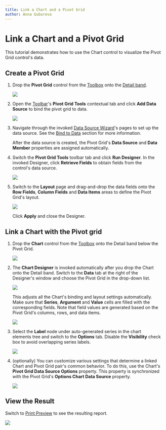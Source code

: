 ```yaml
---
title: Link a Chart and a Pivot Grid
author: Anna Gubareva
---
```

# Link a Chart and a Pivot Grid

This tutorial demonstrates how to use the Chart control to visualize the Pivot Grid control's data.

## Create a Pivot Grid

1. Drop the **Pivot Grid** control from the [Toolbox](../../report-designer-tools/toolbox.md) onto the [Detail band](../../introduction-to-banded-reports.md).

    ![](../../../../../images/eurd-win-add-pivot-grid-to-report.png)

2. Open the [Toolbar](../../report-designer-tools/toolbar.md)'s **Pivot Grid Tools** contextual tab and click **Add Data Source** to bind the pivot grid to data.

    ![](../../../../../images/eurd-win-pivot-grid-toolbar-add-data-source.png)

3. Navigate through the invoked [Data Source Wizard](../../report-designer-tools/data-source-wizard.md)'s pages to set up the data source. See the [Bind to Data](../../bind-to-data.md) section for more information.

    After the data source is created, the Pivot Grid's **Data Source** and **Data Member** properties are assigned automatically.

4.  Switch the **Pivot Grid Tools** toolbar tab and click **Run Designer**. In the invoked Designer, click **Retrieve Fields**  to obtain fields from the control's data source.

    ![](../../../../../images/eurd-win-pivot-grid-designer-retrieve-fields.png)

5. Switch to the **Layout** page and drag-and-drop the data fields onto the **Row Fields**, **Column Fields** and **Data Items** areas to define the Pivot Grid's layout.

    ![](../../../../../images/eurd-win-pivot-grid-designer-layout.png)

    Click **Apply** and close the Designer.

## Link a Chart with the Pivot grid

1.  Drop the **Chart** control from the [Toolbox](../../report-designer-tools/toolbox.md) onto the Detail band below the Pivot Grid.

    ![](../../../../../images/eurd-win-add-chart-to-link-with-pivot-grid.png)

2. The **Chart Designer** is invoked automatically after you drop the Chart onto the Detail band. Switch to the **Data** tab at the right of the Designer's window and choose the Pivot Grid in the drop-down list.

    ![](../../../../../images/eurd-win-chart-designer-pivot-grid-data-source.png)

    This adjusts all the Chart's binding and layout settings automatically. Make sure that **Series**, **Argument** and **Value** cells are filled with the corresponding fields. Note that field values are generated based on the Pivot Grid's columns, rows, and data items.

    ![](../../../../../images/eurd-win-chart-designer-pivot-grid-result.png)

3. Select the **Label** node under auto-generated series in the chart elements tree and switch to the **Options** tab. Disable the **Visibility** check box to avoid overlapping series labels.

    ![](../../../../../images/eurd-win-chart-designer-auto-series-label-visibility.png)

4. (optionally) You can customize various settings that determine a linked Chart and Pivot Grid pair's common behavior. To do this, use the Chart's **Pivot Grid Data Source Options** property. This property is synchronized with the Pivot Grid's **Options Chart Data Source** property.

    ![](../../../../../images/eurd-win-chart-pivot-grid-data-source-options.png)


## View the Result

Switch to [Print Preview](../../preview-print-and-export-reports.md) to see the resulting report.

![](../../../../../images/eurd-win-pivot-grid-with-chart-result.png)

